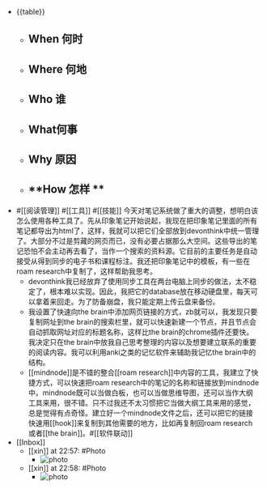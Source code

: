 - {{table}}
    - **When 何时**
        - 
    - **Where 何地**
        - 
    - **Who 谁**
        - 
    - **What何事**
        - 
    - **Why 原因**
        - 
    - **How 怎样 **
        - 
- #[[阅读管理]] #[[工具]] #[[技能]] 今天对笔记系统做了重大的调整，想明白该怎么使用各种工具了。先从印象笔记开始说起，我现在把印象笔记里面的所有笔记都导出为html了，这样，我就可以把它们全部放到devonthink中统一管理了。大部分不过是剪藏的网页而已，没有必要占据那么大空间。这些导出的笔记恐怕不会主动再去看了，当作一个搜索的资料源。它目前的主要任务是自动接受从得到同步的电子书和课程标注。我还把印象笔记中的模板，有一些在roam research中复制了，这样帮助我思考。
    - devonthink我已经放弃了使用同步工具在两台电脑上同步的做法，太不稳定了，根本难以实现。因此，我把它的database放在移动硬盘里，每天可以拿着来回走。为了防备崩盘，我只能定期上传云盘来备份。
    - 我设置了快速向the brain中添加网页链接的方式，zb就可以，我发现只要复制网址到the brain的搜索栏里，就可以快速新建一个节点，并且节点会自动抓取网址对应的标题名称，这样比the brain的chrome插件还要快。我决定只在the brain中放我自己思考整理的内容以及想要建立联系的重要的阅读内容。我可以利用anki之类的记忆软件来辅助我记忆the brain中的结构。
    - [[mindnode]]是不错的整合[[roam research]]中内容的工具，我建立了快捷方式，可以快速把roam research中的笔记的名称和链接放到mindnode中。mindnode既可以当做白板，也可以当做思维导图，还可以当作大纲工具来用，很不错。只不过我还不太习惯把它当做大纲工具来用的感觉，总是觉得有点奇怪。建立好一个mindnode文件之后，还可以把它的链接快速用[[hook]]来复制到其他需要的地方，比如再复制回roam research或者[[the brain]]。#[[软件联动]] 
- [[Inbox]]
    - [[xin]] at 22:57: #Photo
        - ![photo](https://firebasestorage.googleapis.com/v0/b/firescript-577a2.appspot.com/o/imgs%2Fapp%2Fxinyiheng%2FbqkiWJ1NA?alt=media&token=980ba2b2-a041-46dc-91c6-33d339a68564)
    - [[xin]] at 22:58: #Photo
        - ![photo](https://firebasestorage.googleapis.com/v0/b/firescript-577a2.appspot.com/o/imgs%2Fapp%2Fxinyiheng%2FLIQbET8ue?alt=media&token=e1632847-661b-4fe7-b26e-56db5a42d108)
